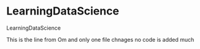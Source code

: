 # LearningDataScience
LearningDataScience

This is the line from Om and only one file chnages no code is added much 
